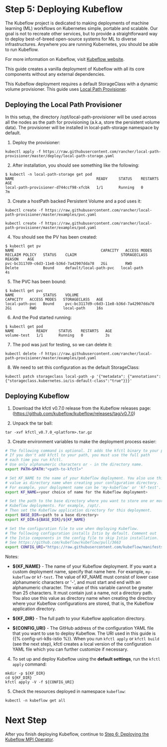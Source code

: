 # Step 5: Deploying Kubeflow

The Kubeflow project is dedicated to making deployments of machine learning (ML) workflows on Kubernetes simple, portable and scalable. Our goal is not to recreate other services, but to provide a straightforward way to deploy best-of-breed open-source systems for ML to diverse infrastructures. Anywhere you are running Kubernetes, you should be able to run Kubeflow.

For more information on Kubeflow, visit [Kubeflow website](https://www.kubeflow.org/docs/started/getting-started/).

This guide creates a vanilla deployment of Kubeflow with all its core components without any external dependencies.

This Kubeflow deployment requires a default StorageClass with a dynamic volume provisioner. This guide uses [Local Path Provisioner](https://github.com/rancher/local-path-provisioner).


## Deploying the Local Path Provisioner

In this setup, the directory /opt/local-path-provisioner will be used across all the nodes as the path for provisioning (a.k.a, store the persistent volume data). The provisioner will be installed in local-path-storage namespace by default.

1. Deploy the provisioner:

```console
kubectl apply -f https://raw.githubusercontent.com/rancher/local-path-provisioner/master/deploy/local-path-storage.yaml
```

2. After installation, you should see something like the following:

```console
$ kubectl -n local-path-storage get pod
NAME                                     READY     STATUS    RESTARTS   AGE
local-path-provisioner-d744ccf98-xfcbk   1/1       Running   0          7m
```

3. Create a hostPath backed Persistent Volume and a pod uses it:

```console
kubectl create -f https://raw.githubusercontent.com/rancher/local-path-provisioner/master/examples/pvc.yaml

kubectl create -f https://raw.githubusercontent.com/rancher/local-path-provisioner/master/examples/pod.yaml
```

4. You should see the PV has been created:

```console
$ kubectl get pv
NAME                                       CAPACITY   ACCESS MODES   RECLAIM POLICY   STATUS    CLAIM                    STORAGECLASS   REASON    AGE
pvc-bc3117d9-c6d3-11e8-b36d-7a42907dda78   2Gi        RWO            Delete           Bound     default/local-path-pvc   local-path               4s
```

5. The PVC has been bound:

```console
$ kubectl get pvc
NAME             STATUS    VOLUME                                     CAPACITY   ACCESS MODES   STORAGECLASS   AGE
local-path-pvc   Bound     pvc-bc3117d9-c6d3-11e8-b36d-7a42907dda78   2Gi        RWO            local-path     16s
```

6. And the Pod started running:

```console
$ kubectl get pod
NAME          READY     STATUS    RESTARTS   AGE
volume-test   1/1       Running   0          3s
```

7. The pod was just for testing, so we can delete it:

```console
kubectl delete -f https://raw.githubusercontent.com/rancher/local-path-provisioner/master/examples/pod.yaml
```

8. We need to set this configuration as the default StorageClass:

```console
kubectl patch storageclass local-path -p '{"metadata": {"annotations":{"storageclass.kubernetes.io/is-default-class":"true"}}}'
```

## Deploying Kubeflow

1. Download the kfctl v0.7.0 release from the Kubeflow releases page: (https://github.com/kubeflow/kubeflow/releases/tag/v0.7.0)

2. Unpack the tar ball:

```console
tar -xvf kfctl_v0.7.0_<platform>.tar.gz
```

3. Create environment variables to make the deployment process easier:

```sh
# The following command is optional. It adds the kfctl binary to your path.
# If you don't add kfctl to your path, you must use the full path
# each time you run kfctl.
# Use only alphanumeric characters or - in the directory name.
export PATH=$PATH:"<path-to-kfctl>"

# Set KF_NAME to the name of your Kubeflow deployment. You also use this
# value as directory name when creating your configuration directory.
# For example, your deployment name can be 'my-kubeflow' or 'kf-test'.
export KF_NAME=<your choice of name for the Kubeflow deployment>

# Set the path to the base directory where you want to store one or more 
# Kubeflow deployments. For example, /opt/.
# Then set the Kubeflow application directory for this deployment.
export BASE_DIR=<path to a base directory>
export KF_DIR=${BASE_DIR}/${KF_NAME}

# Set the configuration file to use when deploying Kubeflow.
# The following configuration installs Istio by default. Comment out 
# the Istio components in the config file to skip Istio installation. 
# See https://github.com/kubeflow/kubeflow/pull/3663
export CONFIG_URI="https://raw.githubusercontent.com/kubeflow/manifests/v0.7-branch/kfdef/kfctl_k8s_istio.0.7.0.yaml"
```

Notes:

* **${KF_NAME}** - The name of your Kubeflow deployment.
  If you want a custom deployment name, specify that name here.
  For example,  `my-kubeflow` or `kf-test`.
  The value of KF_NAME must consist of lower case alphanumeric characters or
  '-', and must start and end with an alphanumeric character.
  The value of this variable cannot be greater than 25 characters. It must
  contain just a name, not a directory path.
  You also use this value as directory name when creating the directory where 
  your Kubeflow  configurations are stored, that is, the Kubeflow application 
  directory. 

* **${KF_DIR}** - The full path to your Kubeflow application directory.

* **${CONFIG_URI}** - The GitHub address of the configuration YAML file that
  you want to use to deploy Kubeflow. The URI used in this guide is
  {{% config-uri-k8s-istio %}}.
  When you run `kfctl apply` or `kfctl build` (see the next step), kfctl creates
  a local version of the configuration YAML file which you can further
  customize if necessary.

4. To set up and deploy Kubeflow using the **default settings**,
run the `kfctl apply` command:

```
mkdir -p ${KF_DIR}
cd ${KF_DIR}
kfctl apply -V -f ${CONFIG_URI}
```

5. Check the resources deployed in namespace `kubeflow`:

```
kubectl -n kubeflow get all
```

# Next Step

After you finish deploying Kubeflow, continue to [Step 6: Deploying the Kubeflow MPI Operator](../docs/mpi-setup.md).